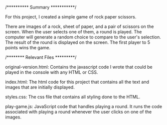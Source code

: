 
/********** Summary ***********/

For this project, I created a simple game of rock paper scissors.

There are images of a rock, sheet of paper, and a pair of scissors on the screen.
When the user selects one of them, a round is played.
The computer will generate a random choice to compare to the user's selection.
The result of the round is displayed on the screen.
The first player to 5 points wins the game.



/******** Relevant Files *********/

original-version.html: Contains the javascript code I wrote that could be 
    played in the console with any HTML or CSS.

index.html: The html code for this project that contains all the text and 
    images that are initially displayed.

styles.css: The css file that contains all styling done to the HTML.

play-game.js: JavaScript code that handles playing a round. It runs the code
    associated with playing a round whenever the user clicks on one of the images.